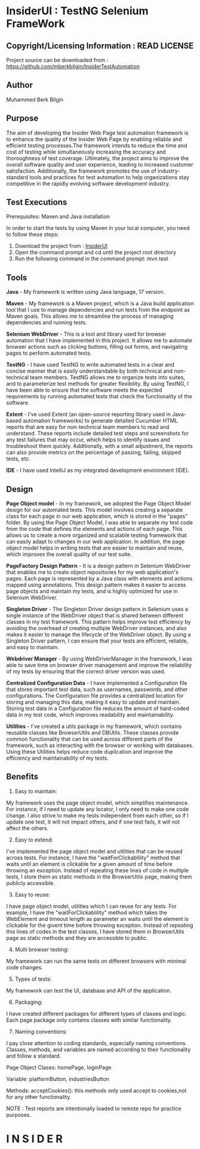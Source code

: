 # InsiderUI : TestNG Selenium FrameWork

## Copyright/Licensing Information : READ LICENSE

Project source can be downloaded from : https://github.com/mberkbilgin/InsiderTestAutomation

## Author

Muhammed Berk Bilgin

## Purpose 

The aim of developing the Insider Web Page test automation framework is to enhance the quality of the Insider Web Page by enabling reliable and efficient testing processes.The framework intends to reduce the time and cost of testing while simultaneously increasing the accuracy and thoroughness of test coverage. Ultimately, the project aims to improve the overall software quality and user experience, leading to increased customer satisfaction. Additionally, the framework promotes the use of industry-standard tools and practices for test automation to help organizations stay competitive in the rapidly evolving software development industry.

## Test Executions

Prerequisites: Maven and Java installation

In order to start the tests by using Maven in your local computer, you need to follow these steps:

  1) Download the project from : [InsiderUI](https://github.com/mberkbilgin/InsiderTestAutomation)
  2) Open the command prompt and cd until the project root directory
  3) Run the following command in the command prompt: mvn test


## Tools

__Java__ - My framework is written using Java language, 17 version.

__Maven__ - My framework is a Maven project, which is a Java build application tool that I use to manage dependencies and run tests from the endpoint as Maven goals. This allows me to streamline the process of managing dependencies and running tests.

__Selenium WebDriver__ - This is a tool and library used for browser automation that I have implemented in this project. It allows me to automate browser actions such as clicking buttons, filling out forms, and navigating pages to perform automated tests.

__TestNG__ - I have used TestNG to write automated tests in a clear and concise manner that is easily understandable by both technical and non-technical team members. TestNG allows me to organize tests into suites, and to parameterize test methods for greater flexibility. By using TestNG, I have been able to ensure that the software meets the expected requirements by running automated tests that check the functionality of the software.

__Extent__ - I've used Extent (an open-source reporting library used in Java-based automation frameworks) to generate detailed Cucumber HTML reports that are easy for non-technical team members to read and understand. These reports include detailed test steps and screenshots for any test failures that may occur, which helps to identify issues and troubleshoot them quickly. Additionally, with a small adjustment, the reports can also provide metrics on the percentage of passing, failing, skipped tests, etc.

__IDE__ - I have used IntelliJ as my integrated development environment (IDE).

## Design

__Page Object model__ - In my framework, we adopted the Page Object Model design for our automated tests. This model involves creating a separate class for each page in our web application, which is stored in the "pages" folder. By using the Page Object Model, I was able to separate my test code from the code that defines the elements and actions of each page. This allows us to create a more organized and scalable testing framework that can easily adapt to changes in our web application. In addition, the page object model helps in writing tests that are easier to maintain and reuse, which improves the overall quality of our test suite.

__PageFactory Design Pattern__ - It is a design pattern in Selenium WebDriver that enables me to create object repositories for my web application's pages. Each page is represented by a Java class with elements and actions mapped using annotations. This design pattern makes it easier to access page objects and maintain my tests, and is highly optimized for use in Selenium WebDriver.

__Singleton Driver__ - The Singleton Driver design pattern in Selenium uses a single instance of the WebDriver object that is shared between different classes in my test framework. This pattern helps improve test efficiency by avoiding the overhead of creating multiple WebDriver instances, and also makes it easier to manage the lifecycle of the WebDriver object. By using a Singleton Driver pattern, I can ensure that your tests are efficient, reliable, and easy to maintain.

__Webdriver Manager__ - By using WebDriverManager in the framework, I was able to save time on browser driver management and improve the reliability of my tests by ensuring that the correct driver version was used.

__Centralized Configuration Data__ - I have implemented a Configuration file that stores important test data, such as usernames, passwords, and other configurations. The Configuration file provides a centralized location for storing and managing this data, making it easy to update and maintain. Storing test data in a Configuration file reduces the amount of hard-coded data in my test code, which improves readability and maintainability.

__Utilities__ - I've created a utils package in my framework, which contains reusable classes like BrowserUtils and DBUtils. These classes provide common functionality that can be used across different parts of the framework, such as interacting with the browser or working with databases. Using these Utilities helps reduce code duplication and improve the efficiency and maintainability of my tests.


## Benefits 

1. Easy to maintain:

My framework uses the page object model, which simplifies maintenance. For instance, if I need to update any locator, I only need to make one code change. I also strive to make my tests independent from each other, so if I update one test, it will not impact others, and if one test fails, it will not affect the others.

2. Easy to extend:

I've implemented the page object model and utilities that can be reused across tests. For instance, I have the "waitForClickablility" method that waits until an element is clickable for a given amount of time before throwing an exception. Instead of repeating these lines of code in multiple tests, I store them as static methods in the BrowserUtils page, making them publicly accessible.

3. Easy to reuse:

I have page object model, utilities which I can reuse for any tests. For example, I have the "waitForClickablility" method which takes the WebElement and timeout length as parameter an waits until the element is clickable for the givent time before throwing exception. Instead of repeating this lines of codes in the test classes, I have stored them in BrowserUtils page as static methods and they are accessible to public.

4. Multi browser testing:

My framework can run the same tests on different browsers with minimal code changes.

5. Types of tests:

My framework can test the UI, database and API of the application.

6. Packaging:

I have created different packages for different types of classes and logic. Each page package only contains classes with similar functionality.

7. Naming conventions:

I pay close attention to coding standards, especially naming conventions. Classes, methods, and variables are named according to their functionality and follow a standard.

 Page Object Clases: homePage, loginPage

 Variable: platformButton, industriesButton

 Methods: acceptCookies(): this methods only used accept to cookies,not for any other functionality.

NOTE : Test reports are intentionally loaded to remote repo for practice purposes.

# I N S I D E R 
